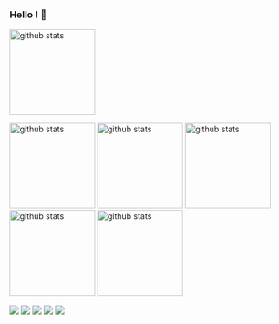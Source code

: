 ### Hello ! 🐧
<p aligh="left">
    <!-- <img alt="Top Langs" height="150px" src="https://github-readme-stats.vercel.app/api/top-langs/?username=SakaguchiTakumi03&layout=compact&theme=onedark"/> -->
    <img alt="github stats" height="150px" src="https://github-readme-stats.vercel.app/api?username=SakaguchiTakumi03&theme=transparent&show_icons=ture&bg_color=000000"/>
</p>
<p>
<!-- ## [github_dark](./github_dark/README.md) -->
    <img alt="github stats" height="150px" src="https://raw.githubusercontent.com/SakaguchiTakumi03/SakaguchiTakumi03/main/profile-summary-card-output/github_dark/0-profile-details.svg"/>
    <img alt="github stats" height="150px" src="https://raw.githubusercontent.com/SakaguchiTakumi03/SakaguchiTakumi03/main/profile-summary-card-output/github_dark/1-repos-per-language.svg"/>
    <img alt="github stats" height="150px" src="https://raw.githubusercontent.com/SakaguchiTakumi03/SakaguchiTakumi03/main/profile-summary-card-output/github_dark/2-most-commit-language.svg"/>
    <img alt="github stats" height="150px" src="https://raw.githubusercontent.com/SakaguchiTakumi03/SakaguchiTakumi03/main/profile-summary-card-output/github_dark/3-stats.svg"/>
    <img alt="github stats" height="150px" src="https://raw.githubusercontent.com/SakaguchiTakumi03/SakaguchiTakumi03/main/profile-summary-card-output/github_dark/4-productive-time.svg"/>
</p>

[![](https://raw.githubusercontent.com/SakaguchiTakumi03/SakaguchiTakumi03/main/profile-summary-card-output/github_dark/0-profile-details.svg)](https://github.com/vn7n24fzkq/github-profile-summary-cards)
[![](https://raw.githubusercontent.com/SakaguchiTakumi03/SakaguchiTakumi03/main/profile-summary-card-output/github_dark/1-repos-per-language.svg)](https://github.com/vn7n24fzkq/github-profile-summary-cards)
[![](https://raw.githubusercontent.com/SakaguchiTakumi03/SakaguchiTakumi03/main/profile-summary-card-output/github_dark/2-most-commit-language.svg)](https://github.com/vn7n24fzkq/github-profile-summary-cards)
[![](https://raw.githubusercontent.com/SakaguchiTakumi03/SakaguchiTakumi03/main/profile-summary-card-output/github_dark/3-stats.svg)](https://github.com/vn7n24fzkq/github-profile-summary-cards)
[![](https://raw.githubusercontent.com/SakaguchiTakumi03/SakaguchiTakumi03/main/profile-summary-card-output/github_dark/4-productive-time.svg)](https://github.com/vn7n24fzkq/github-profile-summary-cards)


<!--
**SakaguchiTakumi03/SakaguchiTakumi03** is a ✨ _special_ ✨ repository because its `README.md` (this file) appears on your GitHub profile.

Here are some ideas to get you started:

- 🔭 I’m currently working on ...
- 🌱 I’m currently learning ...
- 👯 I’m looking to collaborate on ...
- 🤔 I’m looking for help with ...
- 💬 Ask me about ...
- 📫 How to reach me: ...
- 😄 Pronouns: ...
- ⚡ Fun fact: ...
-->

